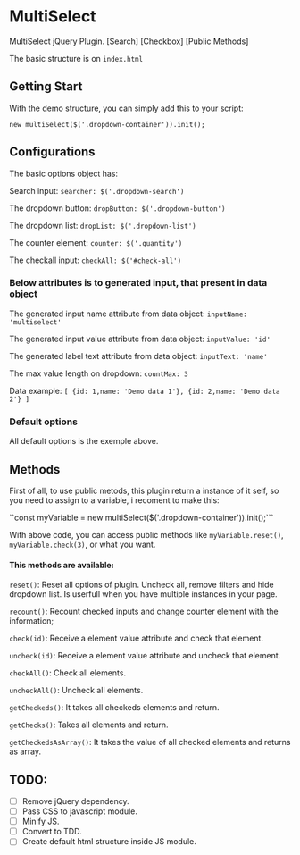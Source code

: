 # MultiSelect
MultiSelect jQuery Plugin. [Search] [Checkbox] [Public Methods]

The basic structure is on ``index.html``

## Getting Start
With the demo structure, you can simply add this to your script:

``new multiSelect($('.dropdown-container')).init();``

## Configurations
The basic options object has:

Search input: ``searcher: $('.dropdown-search')``

The dropdown button: ``dropButton: $('.dropdown-button')``

The dropdown list: ``dropList: $('.dropdown-list')``

The counter element: ``counter: $('.quantity')``

The checkall input: ``checkAll: $('#check-all')``

### Below attributes is to generated input, that present in data object

The generated input name attribute from data object: ``inputName: 'multiselect'``

The generated input value attribute from data object: ``inputValue: 'id'``

The generated label text attribute from data object: ``inputText: 'name'``

The max value length on dropdown: ``countMax: 3``

Data example: ``[
    {id: 1,name: 'Demo data 1'},
    {id: 2,name: 'Demo data 2'}
    ]``

### Default options

All default options is the exemple above.

## Methods

First of all, to use public metods, this plugin return a instance of it self, so you need to assign to a variable, i recoment to make this:

``const myVariable = new multiSelect($('.dropdown-container')).init();```

With above code, you can access public methods like ``myVariable.reset()``, ``myVariable.check(3)``, or what you want.

#### This methods are available:

``reset()``: Reset all options of plugin. Uncheck all, remove filters and hide dropdown list. Is userfull when you have multiple instances in your page.

``recount()``: Recount checked inputs and change counter element with the information;

``check(id)``: Receive a element value attribute and check that element.

``uncheck(id)``: Receive a element value attribute and uncheck that element.

``checkAll()``: Check all elements.

``uncheckAll()``: Uncheck all elements.

``getCheckeds()``: It takes all checkeds elements and return.

``getChecks()``: Takes all elements and return.

``getCheckedsAsArray()``: It takes the value of all checked elements and returns as array.

## TODO:

- [ ] Remove jQuery dependency.
- [ ] Pass CSS to javascript module.
- [ ] Minify JS.
- [ ] Convert to TDD.
- [ ] Create default html structure inside JS module.